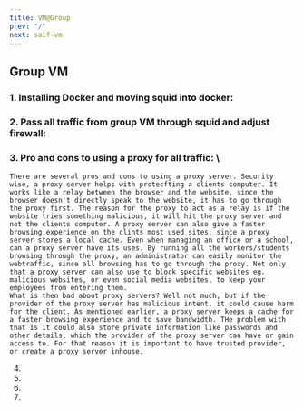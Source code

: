 ```yaml
---
title: VM@Group
prev: "/"
next: saif-vm
---
```


## Group VM

### 1. Installing Docker and moving squid into docker:

### 2. Pass all traffic from group VM through squid and adjust firewall:

### 3. Pro and cons to using a proxy for all traffic: \

    There are several pros and cons to using a proxy server. Security wise, a proxy server helps with protecfting a clients computer. It works like a relay between the browser and the website, since the browser doesn't directly speak to the website, it has to go through the proxy first. The reason for the proxy to act as a relay is if the website tries something malicious, it will hit the proxy server and not the clients computer. A proxy server can also give a faster browsing experience on the clints most used sites, since a proxy server stores a local cache. Even when managing an office or a school, can a proxy server have its uses. By running all the workers/students browsing through the proxy, an administrator can easily monitor the webtraffic, since all browsing has to go through the proxy. Not only that a proxy server can also use to block specific websites eg. malicious websites, or even social media websites, to keep your employees from entering them.
    What is then bad about proxy servers? Well not much, but if the provider of the proxy server has malicious intent, it could cause harm for the client. As mentioned earlier, a proxy server keeps a cache for a faster browsing experience and to save bandwidth. THe problem with that is it could also store private information like passwords and other details, which the provider of the proxy server can have or gain access to. For that reason it is important to have trusted provider, or create a proxy server inhouse.

4.

5.

6.

7.
